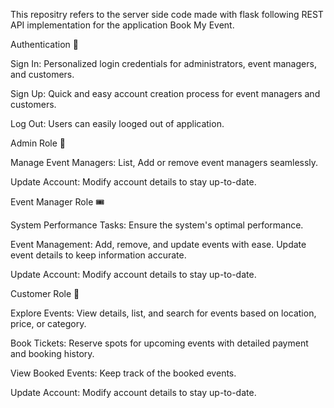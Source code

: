 This repositry refers to the server side code made with flask following REST API implementation for the application Book My Event.


Authentication 🔐

Sign In: Personalized login credentials for administrators, event managers, and customers.

Sign Up: Quick and easy account creation process for event managers and customers.

Log Out: Users can easily looged out of application.


Admin Role 👑

Manage Event Managers: List, Add or remove event managers seamlessly.

Update Account: Modify account details to stay up-to-date.


Event Manager Role 🎟️

System Performance Tasks: Ensure the system's optimal performance.

Event Management: Add, remove, and update events with ease. Update event details to keep information accurate.

Update Account: Modify account details to stay up-to-date.


Customer Role 🎫

Explore Events: View details, list, and search for events based on location, price, or category.

Book Tickets: Reserve spots for upcoming events with detailed payment and booking history.

View Booked Events: Keep track of the booked events.

Update Account: Modify account details to stay up-to-date.
